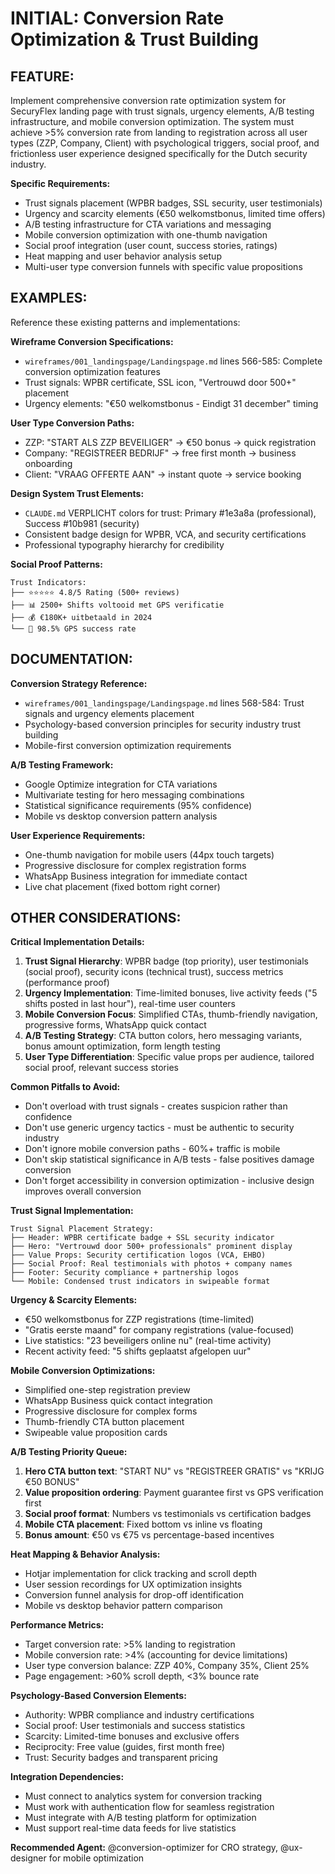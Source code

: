 # INITIAL: Conversion Rate Optimization & Trust Building

## FEATURE:
Implement comprehensive conversion rate optimization system for SecuryFlex landing page with trust signals, urgency elements, A/B testing infrastructure, and mobile conversion optimization. The system must achieve >5% conversion rate from landing to registration across all user types (ZZP, Company, Client) with psychological triggers, social proof, and frictionless user experience designed specifically for the Dutch security industry.

**Specific Requirements:**
- Trust signals placement (WPBR badges, SSL security, user testimonials)
- Urgency and scarcity elements (€50 welkomstbonus, limited time offers)
- A/B testing infrastructure for CTA variations and messaging
- Mobile conversion optimization with one-thumb navigation
- Social proof integration (user count, success stories, ratings)
- Heat mapping and user behavior analysis setup
- Multi-user type conversion funnels with specific value propositions

## EXAMPLES:
Reference these existing patterns and implementations:

**Wireframe Conversion Specifications:**
- `wireframes/001_landingspage/Landingspage.md` lines 566-585: Complete conversion optimization features
- Trust signals: WPBR certificate, SSL icon, "Vertrouwd door 500+" placement
- Urgency elements: "€50 welkomstbonus - Eindigt 31 december" timing

**User Type Conversion Paths:**
- ZZP: "START ALS ZZP BEVEILIGER" → €50 bonus → quick registration
- Company: "REGISTREER BEDRIJF" → free first month → business onboarding
- Client: "VRAAG OFFERTE AAN" → instant quote → service booking

**Design System Trust Elements:**
- `CLAUDE.md` VERPLICHT colors for trust: Primary #1e3a8a (professional), Success #10b981 (security)
- Consistent badge design for WPBR, VCA, and security certifications
- Professional typography hierarchy for credibility

**Social Proof Patterns:**
```
Trust Indicators:
├── ⭐⭐⭐⭐⭐ 4.8/5 Rating (500+ reviews)
├── 📊 2500+ Shifts voltooid met GPS verificatie
├── 💰 €180K+ uitbetaald in 2024
└── 🎯 98.5% GPS success rate
```

## DOCUMENTATION:
**Conversion Strategy Reference:**
- `wireframes/001_landingspage/Landingspage.md` lines 568-584: Trust signals and urgency elements placement
- Psychology-based conversion principles for security industry trust building
- Mobile-first conversion optimization requirements

**A/B Testing Framework:**
- Google Optimize integration for CTA variations
- Multivariate testing for hero messaging combinations
- Statistical significance requirements (95% confidence)
- Mobile vs desktop conversion pattern analysis

**User Experience Requirements:**
- One-thumb navigation for mobile users (44px touch targets)
- Progressive disclosure for complex registration forms
- WhatsApp Business integration for immediate contact
- Live chat placement (fixed bottom right corner)

## OTHER CONSIDERATIONS:

**Critical Implementation Details:**
1. **Trust Signal Hierarchy**: WPBR badge (top priority), user testimonials (social proof), security icons (technical trust), success metrics (performance proof)
2. **Urgency Implementation**: Time-limited bonuses, live activity feeds ("5 shifts posted in last hour"), real-time user counters
3. **Mobile Conversion Focus**: Simplified CTAs, thumb-friendly navigation, progressive forms, WhatsApp quick contact
4. **A/B Testing Strategy**: CTA button colors, hero messaging variants, bonus amount optimization, form length testing
5. **User Type Differentiation**: Specific value props per audience, tailored social proof, relevant success stories

**Common Pitfalls to Avoid:**
- Don't overload with trust signals - creates suspicion rather than confidence
- Don't use generic urgency tactics - must be authentic to security industry
- Don't ignore mobile conversion paths - 60%+ traffic is mobile
- Don't skip statistical significance in A/B tests - false positives damage conversion
- Don't forget accessibility in conversion optimization - inclusive design improves overall conversion

**Trust Signal Implementation:**
```
Trust Signal Placement Strategy:
├── Header: WPBR certificate badge + SSL security indicator
├── Hero: "Vertrouwd door 500+ professionals" prominent display
├── Value Props: Security certification logos (VCA, EHBO)
├── Social Proof: Real testimonials with photos + company names
├── Footer: Security compliance + partnership logos
└── Mobile: Condensed trust indicators in swipeable format
```

**Urgency & Scarcity Elements:**
- €50 welkomstbonus for ZZP registrations (time-limited)
- "Gratis eerste maand" for company registrations (value-focused)
- Live statistics: "23 beveiligers online nu" (real-time activity)
- Recent activity feed: "5 shifts geplaatst afgelopen uur"

**Mobile Conversion Optimizations:**
- Simplified one-step registration preview
- WhatsApp Business quick contact integration
- Progressive disclosure for complex forms
- Thumb-friendly CTA button placement
- Swipeable value proposition cards

**A/B Testing Priority Queue:**
1. **Hero CTA button text**: "START NU" vs "REGISTREER GRATIS" vs "KRIJG €50 BONUS"
2. **Value proposition ordering**: Payment guarantee first vs GPS verification first
3. **Social proof format**: Numbers vs testimonials vs certification badges
4. **Mobile CTA placement**: Fixed bottom vs inline vs floating
5. **Bonus amount**: €50 vs €75 vs percentage-based incentives

**Heat Mapping & Behavior Analysis:**
- Hotjar implementation for click tracking and scroll depth
- User session recordings for UX optimization insights
- Conversion funnel analysis for drop-off identification
- Mobile vs desktop behavior pattern comparison

**Performance Metrics:**
- Target conversion rate: >5% landing to registration
- Mobile conversion rate: >4% (accounting for device limitations)
- User type conversion balance: ZZP 40%, Company 35%, Client 25%
- Page engagement: >60% scroll depth, <3% bounce rate

**Psychology-Based Conversion Elements:**
- Authority: WPBR compliance and industry certifications
- Social proof: User testimonials and success statistics
- Scarcity: Limited-time bonuses and exclusive offers
- Reciprocity: Free value (guides, first month free)
- Trust: Security badges and transparent pricing

**Integration Dependencies:**
- Must connect to analytics system for conversion tracking
- Must work with authentication flow for seamless registration
- Must integrate with A/B testing platform for optimization
- Must support real-time data feeds for live statistics

**Recommended Agent:** @conversion-optimizer for CRO strategy, @ux-designer for mobile optimization
